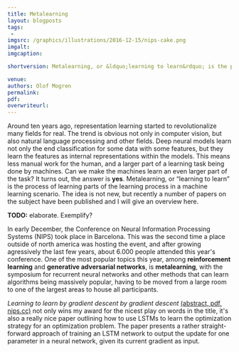 ```yaml
---
title: Metalearning
layout: blogposts
tags:
 - 
imgsrc: /graphics/illustrations/2016-12-15/nips-cake.png
imgalt: 
imgcaption: 

shortversion: Metalearning, or &ldquo;learning to learn&rdquo; is the process of learning parts of the learning process in a machine learning scenario. The idea is not new, but recently a number of papers on the subject have been published and I will give an overview here.

venue: 
authors: Olof Mogren
permalink:
pdf: 
overwriteurl: 
---
```


Around ten years ago, representation learning started to revolutionalize
many fields for real.
The trend is obvious not only in computer vision, but also
natural language processing and other fields.
Deep neural models learn not only the end classification for some
data with some features, but they learn the features as internal representations
within the models.
This means less manual work for the human, and a larger part of
a learning task being done by machines.
Can we make the machines learn an even larger part of the task?
It turns out, the answer is <strong>yes</strong>.
Metalearning, or &ldquo;learning to learn&rdquo; is the process of
learning parts of the learning process in a machine learning scenario.
The idea is not new, but recently a number of papers on the subject
have been published and I will give an overview here.

<strong>TODO:</strong> elaborate. Exemplify?


In early December, the Conference on Neural Information Processing Systems (NIPS)
took place in Barcelona. This was the second time a place outside of north
america was hosting the event, and after growing agressively the last few
years, about 6.000 people attended this year's conference.
One of the most popular topics this year, among <strong>reinforcement learning</strong>
and <strong>generative adversarial networks</strong>,
is <strong>metalearning</strong>, with the
symposium for recurrent neural networks and other methods that can learn algorithms
being massively popular, having to be moved from a large room
to one of the largest areas to house all participants.


*Learning to learn by gradient descent by gradient descent*
[(abstract, pdf, nips.cc)](https://papers.nips.cc/paper/6461-learning-to-learn-by-gradient-descent-by-gradient-descent)
not only wins my award for the nicest play on words in the title,
it's also a really nice paper outlining how to use LSTMs to learn
the optimization strategy for an optimization problem.
The paper presents a rather straight-forward approach of
training an LSTM network to output the update for one parameter
in a neural network, given its current gradient as input.



